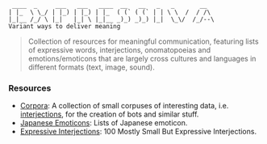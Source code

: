 ```
 ____  _     ___   ___   ____  __   __   _   _       __   
| |_  \ \_/ | |_) | |_) | |_  ( (` ( (` | | \ \  /  / /\  
|_|__ /_/ \ |_|   |_| \ |_|__ _)_) _)_) |_|  \_\/  /_/--\ 
Variant ways to deliver meaning
```
> Collection of resources for meaningful communication, featuring lists of expressive words, interjections, onomatopoeias and emotions/emoticons that are largely cross cultures and languages in different formats (text, image, sound).

### Resources

- [Corpora](https://github.com/dariusk/corpora): A collection of small corpuses of interesting data, i.e. [interjections](https://github.com/dariusk/corpora/blob/master/data/words/interjections.json), for the creation of bots and similar stuff.
- [Japanese Emoticons](http://japaneseemoticons.me/): Lists of Japanese emoticon.
- [Expressive Interjections](http://www.dailywritingtips.com/100-mostly-small-but-expressive-interjections): 100 Mostly Small But Expressive Interjections.

